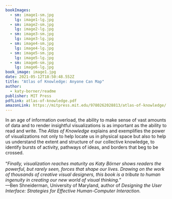 ```yaml
---
bookImages:
  - sm: image1-sm.jpg
    lg: image1-lg.jpg
  - sm: image2-sm.jpg
    lg: image2-lg.jpg
  - sm: image3-sm.jpg
    lg: image3-lg.jpg
  - sm: image4-sm.jpg
    lg: image4-lg.jpg
  - sm: image5-sm.jpg
    lg: image5-lg.jpg
  - sm: image6-sm.jpg
    lg: image6-lg.jpg
book_image: image1.jpg
date: 2021-05-12T18:50:48.552Z
title: "Atlas of Knowledge: Anyone Can Map"
author:
  - katy-borner/readme
publisher: MIT Press
pdfLink: atlas-of-knowledge.pdf
amazonLink: https://mitpress.mit.edu/9780262028813/atlas-of-knowledge/
---
```

In an age of information overload, the ability to make sense of vast amounts of data and to render insightful visualizations is as important as the ability to read and write. The *Atlas of Knowledge* explains and exemplifies the power of visualizations not only to help locate us in physical space but also to help us understand the extent and structure of our collective knowledge, to identify bursts of activity, pathways of ideas, and borders that beg to be crossed.\
\
“*Finally, visualization reaches maturity as Katy Börner shows readers the powerful, but rarely seen, forces that shape our lives. Drawing on the work of thousands of creative visual designers, this book is a tribute to human ingenuity in creating our new world of visual thinking.”*\
—Ben Shneiderman, University of Maryland, author of *Designing the User Interface: Strategies for Effective Human-Computer Interaction.*